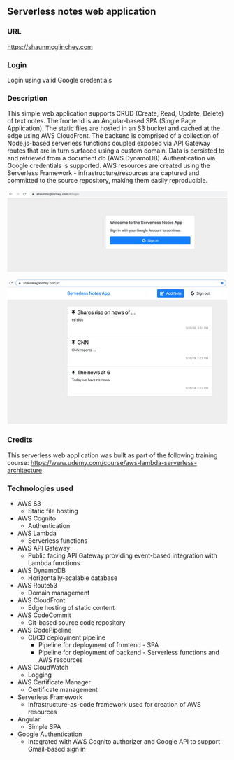 ## Serverless notes web application

### URL  
https://shaunmcglinchey.com

### Login
Login using valid Google credentials

### Description
This simple web application supports CRUD (Create, Read, Update, Delete) of text notes. The frontend is an Angular-based SPA (Single Page Application). The static files are hosted in an S3 bucket and cached at the edge using AWS CloudFront. The backend is comprised of a collection of Node.js-based serverless functions coupled exposed via API Gateway routes that are in turn surfaced using a custom domain. Data is persisted to and retrieved from a document db (AWS DynamoDB). Authentication via Google credentials is supported. AWS resources are created using the Serverless Framework - infrastructure/resources are captured and committed to the source repository, making them easily reproducible.

![Serverless Notes App, 10%](signin.png "Serverless Notes App login")

![Serverless Notes App, 10%](screen.png "Serverless Notes App dashboard")

### Credits
This serverless web application was built as part of the following training course: 
https://www.udemy.com/course/aws-lambda-serverless-architecture 

### Technologies used
- AWS S3
    - Static file hosting
- AWS Cognito
    - Authentication
- AWS Lambda
    - Serverless functions
- AWS API Gateway 
    - Public facing API Gateway providing event-based integration with Lambda functions
- AWS DynamoDB
    - Horizontally-scalable database 
- AWS Route53
    - Domain management
- AWS CloudFront
    - Edge hosting of static content
- AWS CodeCommit
    - Git-based source code repository
- AWS CodePipeline
    - CI/CD deployment pipeline
        -   Pipeline for deployment of frontend - SPA 
        -   Pipeline for deployment of backend - Serverless functions and AWS resources
- AWS CloudWatch
    - Logging
- AWS Certificate Manager
    - Certificate management
- Serverless Framework
    - Infrastructure-as-code framework used for creation of AWS resources
- Angular 
    - Simple SPA
- Google Authentication
    - Integrated with AWS Cognito authorizer and Google API to support Gmail-based sign in
